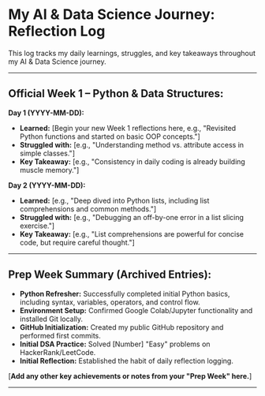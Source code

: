 # My AI & Data Science Journey: Reflection Log

This log tracks my daily learnings, struggles, and key takeaways throughout my AI & Data Science journey.

---

## Official Week 1 – Python & Data Structures:

**Day 1 (YYYY-MM-DD):**
* **Learned:** [Begin your new Week 1 reflections here, e.g., "Revisited Python functions and started on basic OOP concepts."]
* **Struggled with:** [e.g., "Understanding method vs. attribute access in simple classes."]
* **Key Takeaway:** [e.g., "Consistency in daily coding is already building muscle memory."]

**Day 2 (YYYY-MM-DD):**
* **Learned:** [e.g., "Deep dived into Python lists, including list comprehensions and common methods."]
* **Struggled with:** [e.g., "Debugging an off-by-one error in a list slicing exercise."]
* **Key Takeaway:** [e.g., "List comprehensions are powerful for concise code, but require careful thought."]

---

## Prep Week Summary (Archived Entries):

* **Python Refresher:** Successfully completed initial Python basics, including syntax, variables, operators, and control flow.
* **Environment Setup:** Confirmed Google Colab/Jupyter functionality and installed Git locally.
* **GitHub Initialization:** Created my public GitHub repository and performed first commits.
* **Initial DSA Practice:** Solved [Number] "Easy" problems on HackerRank/LeetCode.
* **Initial Reflection:** Established the habit of daily reflection logging.

[**Add any other key achievements or notes from your "Prep Week" here.**]

---
